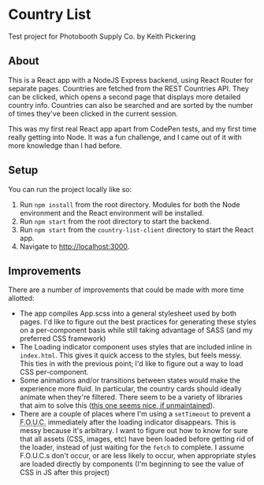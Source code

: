 # Country List

Test project for Photobooth Supply Co. by Keith Pickering

## About

This is a React app with a NodeJS Express backend, using React Router for separate pages. Countries are fetched from the REST Countries API. They can be clicked, which opens a second page that displays more detailed country info. Countries can also be searched and are sorted by the number of times they've been clicked in the current session.

This was my first real React app apart from CodePen tests, and my first time really getting into Node. It was a fun challenge, and I came out of it with more knowledge than I had before.

## Setup

You can run the project locally like so:

1. Run `npm install` from the root directory. Modules for both the Node environment and the React environment will be installed.
2. Run `npm start` from the root directory to start the backend.
3. Run `npm start` from the `country-list-client` directory to start the React app.
4. Navigate to <a href="http://localhost:3000/">http://localhost:3000</a>.

## Improvements

There are a number of improvements that could be made with more time allotted:

* The app compiles App.scss into a general stylesheet used by both pages. I'd like to figure out the best practices for generating these styles on a per-component basis while still taking advantage of SASS (and my preferred CSS framework)
* The Loading indicator component uses styles that are included inline in `index.html`. This gives it quick access to the styles, but feels messy. This ties in with the previous point; I'd like to figure out a way to load CSS per-component.
* Some animations and/or transitions between states would make the experience more fluid. In particular, the country cards should ideally animate when they're filtered. There seem to be a variety of libraries that aim to solve this (<a href="https://github.com/joshwcomeau/react-flip-move">this one seems nice, if unmaintained</a>).
* There are a couple of places where I'm using a `setTimeout` to prevent a <abbr title="Flash of Unstyled Content">F.O.U.C.</abbr> immediately after the loading indicator disappears. This is messy because it's arbitrary. I want to figure out how to know for sure that all assets (CSS, images, etc) have been loaded before getting rid of the loader, instead of just waiting for the `fetch` to complete. I assume F.O.U.C.s don't occur, or are less likely to occur, when appropriate styles are loaded directly by components (I'm beginning to see the value of CSS in JS after this project)